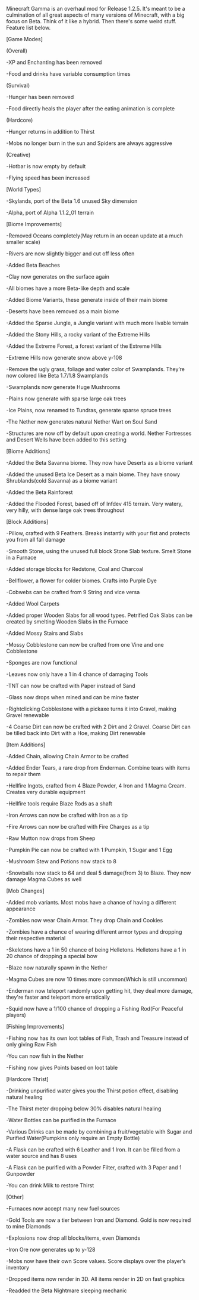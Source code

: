 Minecraft Gamma is an overhaul mod for Release 1.2.5. It's meant to be a culmination of all great aspects of many versions of Minecraft, with a big focus on Beta. Think of it like a hybrid. Then there's some weird stuff. Feature list below. 


[Game Modes]

(Overall)

-XP and Enchanting has been removed

-Food and drinks have variable consumption times

(Survival)

-Hunger has been removed

-Food directly heals the player after the eating animation is complete

(Hardcore)

-Hunger returns in addition to Thirst 

-Mobs no longer burn in the sun and Spiders are always aggressive

(Creative)

-Hotbar is now empty by default 

-Flying speed has been increased 


[World Types]

-Skylands, port of the Beta 1.6 unused Sky dimension

-Alpha, port of Alpha 1.1.2_01 terrain 


[Biome Improvements]

-Removed Oceans completely(May return in an ocean update at a much smaller scale)

-Rivers are now slightly bigger and cut off less often 

-Added Beta Beaches

-Clay now generates on the surface again

-All biomes have a more Beta-like depth and scale

-Added Biome Variants, these generate inside of their main biome

-Deserts have been removed as a main biome

-Added the Sparse Jungle, a Jungle variant with much more livable terrain

-Added the Stony Hills, a rocky variant of the Extreme Hills

-Added the Extreme Forest, a forest variant of the Extreme Hills 

-Extreme Hills now generate snow above y-108

-Remove the ugly grass, foliage and water color of Swamplands. They’re now colored like Beta 1.7/1.8 Swamplands

-Swamplands now generate Huge Mushrooms

-Plains now generate with sparse large oak trees

-Ice Plains, now renamed to Tundras, generate sparse spruce trees

-The Nether now generates natural Nether Wart on Soul Sand

-Structures are now off by default upon creating a world. Nether Fortresses and Desert Wells have been added to this setting


[Biome Additions]

-Added the Beta Savanna biome. They now have Deserts as a biome variant

-Added the unused Beta Ice Desert as a main biome. They have snowy Shrublands(cold Savanna) as a biome variant 

-Added the Beta Rainforest

-Added the Flooded Forest, based off of Infdev 415 terrain. Very watery, very hilly, with dense large oak trees throughout


[Block Additions]

-Pillow, crafted with 9 Feathers. Breaks instantly with your fist and protects you from all fall damage

-Smooth Stone, using the unused full block Stone Slab texture. Smelt Stone in a Furnace

-Added storage blocks for Redstone, Coal and Charcoal

-Bellflower, a flower for colder biomes. Crafts into Purple Dye

-Cobwebs can be crafted from 9 String and vice versa

-Added Wool Carpets

-Added proper Wooden Slabs for all wood types. Petrified Oak Slabs can be created by smelting Wooden Slabs in the Furnace

-Added Mossy Stairs and Slabs

-Mossy Cobblestone can now be crafted from one Vine and one Cobblestone

-Sponges are now functional

-Leaves now only have a 1 in 4 chance of damaging Tools

-TNT can now be crafted with Paper instead of Sand

-Glass now drops when mined and can be mine faster

-Rightclicking Cobblestone with a pickaxe turns it into Gravel, making Gravel renewable

-4 Coarse Dirt can now be crafted with 2 Dirt and 2 Gravel. Coarse Dirt can be tilled back into Dirt with a Hoe, making Dirt renewable


[Item Additions]

-Added Chain, allowing Chain Armor to be crafted

-Added Ender Tears, a rare drop from Enderman. Combine tears with items to repair them

-Hellfire Ingots, crafted from 4 Blaze Powder, 4 Iron and 1 Magma Cream. Creates very durable equipment

-Hellfire tools require Blaze Rods as a shaft

-Iron Arrows can now be crafted with Iron as a tip

-Fire Arrows can now be crafted with Fire Charges as a tip

-Raw Mutton now drops from Sheep 

-Pumpkin Pie can now be crafted with 1 Pumpkin, 1 Sugar and 1 Egg

-Mushroom Stew and Potions now stack to 8

-Snowballs now stack to 64 and deal 5 damage(from 3) to Blaze. They now damage Magma Cubes as well


[Mob Changes]

-Added mob variants. Most mobs have a chance of having a different appearance 

-Zombies now wear Chain Armor. They drop Chain and Cookies

-Zombies have a chance of wearing different armor types and dropping their respective material 

-Skeletons have a 1 in 50 chance of being Helletons. Helletons have a 1 in 20 chance of dropping a special bow

-Blaze now naturally spawn in the Nether

-Magma Cubes are now 10 times more common(Which is still uncommon)

-Enderman now teleport randomly upon getting hit, they deal more damage, they're faster and teleport more erratically

-Squid now have a 1/100 chance of dropping a Fishing Rod(For Peaceful players)


[Fishing Improvements]

-Fishing now has its own loot tables of Fish, Trash and Treasure instead of only giving Raw Fish

-You can now fish in the Nether 

-Fishing now gives Points based on loot table 


[Hardcore Thrist]

-Drinking unpurified water gives you the Thirst potion effect, disabling natural healing

-The Thirst meter dropping below 30% disables natural healing 

-Water Bottles can be purified in the Furnace

-Various Drinks can be made by combining a fruit/vegetable with Sugar and Purified Water(Pumpkins only require an Empty Bottle)

-A Flask can be crafted with 6 Leather and 1 Iron. It can be filled from a water source and has 8 uses

-A Flask can be purified with a Powder Filter, crafted with 3 Paper and 1 Gunpowder

-You can drink Milk to restore Thirst


[Other]

-Furnaces now accept many new fuel sources

-Gold Tools are now a tier between Iron and Diamond. Gold is now required to mine Diamonds

-Explosions now drop all blocks/items, even Diamonds

-Iron Ore now generates up to y-128

-Mobs now have their own Score values. Score displays over the player’s inventory

-Dropped items now render in 3D. All items render in 2D on fast graphics

-Readded the Beta Nightmare sleeping mechanic

